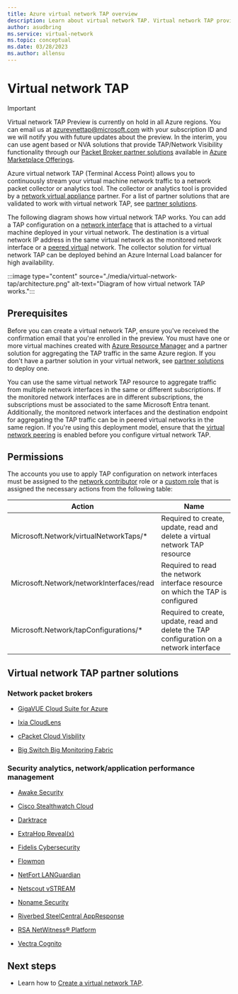 ```yaml
---
title: Azure virtual network TAP overview
description: Learn about virtual network TAP. Virtual network TAP provides you with a copy of virtual machine network traffic that can be streamed to a packet collector.
author: asudbring
ms.service: virtual-network
ms.topic: conceptual
ms.date: 03/28/2023
ms.author: allensu
---
```


# Virtual network TAP

> [!IMPORTANT]
> Virtual network TAP Preview is currently on hold in all Azure regions. You can email us at <azurevnettap@microsoft.com> with your subscription ID and we will notify you with future updates about the preview. In the interim, you can use agent based or NVA solutions that provide TAP/Network Visibility functionality through our [Packet Broker partner solutions](#virtual-network-tap-partner-solutions) available in [Azure Marketplace Offerings](https://azuremarketplace.microsoft.com/marketplace/apps/category/networking?page=1&subcategories=appliances%3Ball&search=Network%20Traffic&filters=partners).

Azure virtual network TAP (Terminal Access Point) allows you to continuously stream your virtual machine network traffic to a network packet collector or analytics tool. The collector or analytics tool is provided by a [network virtual appliance](https://azure.microsoft.com/solutions/network-appliances/) partner. For a list of partner solutions that are validated to work with virtual network TAP, see [partner solutions](#virtual-network-tap-partner-solutions).

The following diagram shows how virtual network TAP works. You can add a TAP configuration on a [network interface](virtual-network-network-interface.md) that is attached to a virtual machine deployed in your virtual network. The destination is a virtual network IP address in the same virtual network as the monitored network interface or a [peered virtual](virtual-network-peering-overview.md) network. The collector solution for virtual network TAP can be deployed behind an Azure Internal Load balancer for high availability.

:::image type="content" source="./media/virtual-network-tap/architecture.png" alt-text="Diagram of how virtual network TAP works.":::

## Prerequisites

Before you can create a virtual network TAP, ensure you've received the confirmation email that you're enrolled in the preview. You must have one or more virtual machines created with [Azure Resource Manager](../azure-resource-manager/management/overview.md?toc=%2fazure%2fvirtual-network%2ftoc.json) and a partner solution for aggregating the TAP traffic in the same Azure region. If you don't have a  partner solution in your virtual network, see [partner solutions](#virtual-network-tap-partner-solutions) to deploy one. 

You can use the same virtual network TAP resource to aggregate traffic from multiple network interfaces in the same or different subscriptions. If the monitored network interfaces are in different subscriptions, the subscriptions must be associated to the same Microsoft Entra tenant. Additionally, the monitored network interfaces and the destination endpoint for aggregating the TAP traffic can be in peered virtual networks in the same region. If you're using this deployment model, ensure that the [virtual network peering](virtual-network-peering-overview.md) is enabled before you configure virtual network TAP.

## Permissions

The accounts you use to apply TAP configuration on network interfaces must be assigned to the [network contributor](../role-based-access-control/built-in-roles.md?toc=%2fazure%2fvirtual-network%2ftoc.json#network-contributor) role or a [custom role](../role-based-access-control/custom-roles.md?toc=%2fazure%2fvirtual-network%2ftoc.json) that is assigned the necessary actions from the following table:

| Action | Name |
|---|---|
| Microsoft.Network/virtualNetworkTaps/* | Required to create, update, read and delete a virtual network TAP resource |
| Microsoft.Network/networkInterfaces/read | Required to read the network interface resource on which the TAP is configured |
| Microsoft.Network/tapConfigurations/* | Required to create, update, read and delete the TAP configuration on a network interface |

## Virtual network TAP partner solutions

### Network packet brokers

- [GigaVUE Cloud Suite for Azure](https://www.gigamon.com/solutions/cloud/public-cloud/gigavue-cloud-suite-azure.html)

- [Ixia CloudLens](https://www.ixiacom.com/cloudlens/cloudlens-azure)

- [cPacket Cloud Visbility](https://www.cpacket.com/resources/ccloud/)

- [Big Switch Big Monitoring Fabric](https://www.arista.com/en/bigswitch)

### Security analytics, network/application performance management

- [Awake Security](https://www.arista.com/partner/technology-partners)

- [Cisco Stealthwatch Cloud](https://blogs.cisco.com/security/cisco-stealthwatch-cloud-and-microsoft-azure-reliable-cloud-infrastructure-meets-comprehensive-cloud-security)

- [Darktrace](https://www.darktrace.com)

- [ExtraHop Reveal(x)](https://www.extrahop.com/partners/tech-partners/microsoft/)

- [Fidelis Cybersecurity](https://fidelissecurity.com/)

- [Flowmon](https://www.flowmon.com/en/blog/azure-vtap)

- [NetFort LANGuardian](https://www.netfort.com/languardian/solutions/visibility-in-azure-network-tap/)

- [Netscout vSTREAM](https://www.netscout.com/technology-partners/microsoft-azure)

- [Noname Security](https://nonamesecurity.com/)

- [Riverbed SteelCentral AppResponse]( https://www.riverbed.com/products/steelcentral/steelcentral-appresponse-11.html)

- [RSA NetWitness&reg; Platform](https://community.netwitness.com/t5/netwitness-platform-integrations/ixia-cloudlens-rsa-netwitness-packets-implementation-guide/ta-p/564238)

- [Vectra Cognito](https://www.vectra.ai/products/cognito-platform)

## Next steps

- Learn how to [Create a virtual network TAP](tutorial-tap-virtual-network-cli.md).
